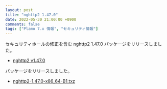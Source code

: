 ```yaml
---
layout: post
title: "nghttp2 1.47.0"
date: 2022-05-30 21:00:00 +0900
comments: false
tags: ["Plamo 7.x 情報", "セキュリティ情報"]
---
```

セキュリティホールの修正を含む nghttp2 1.47.0 パッケージをリリースしました。

* [nghttp2 v1.47.0](https://github.com/nghttp2/nghttp2/releases/tag/v1.47.0)

パッケージをリリースしました。

* [nghttp2-1.47.0-x86_64-B1.txz](http://repository.plamolinux.org/pub/linux/Plamo/Plamo-7.x/x86_64/plamo/03_libs/nghttp2-1.47.0-x86_64-B1.txz)
